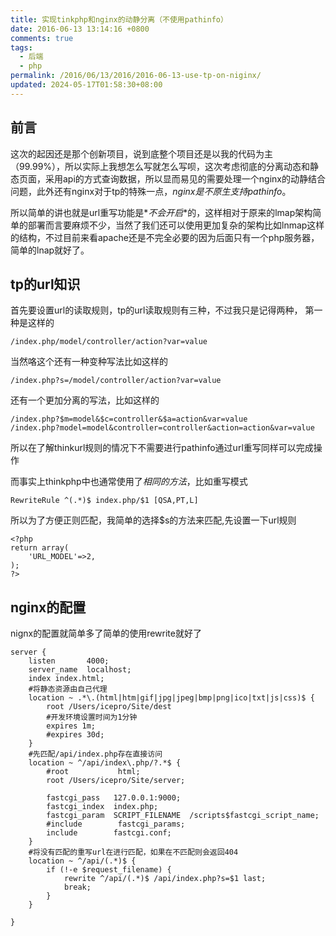 ```yaml
---
title: 实现tinkphp和nginx的动静分离（不使用pathinfo）
date: 2016-06-13 13:14:16 +0800
comments: true
tags:
  - 后端
  - php
permalink: /2016/06/13/2016/2016-06-13-use-tp-on-niginx/
updated: 2024-05-17T01:58:30+08:00
---
```


## 前言 

这次的起因还是那个创新项目，说到底整个项目还是以我的代码为主（99.99%），所以实际上我想怎么写就怎么写呗，这次考虑彻底的分离动态和静态页面，采用api的方式查询数据，所以显而易见的需要处理一个nginx的动静结合问题，此外还有nginx对于tp的特殊一点，*nginx是不原生支持pathinfo*。

所以简单的讲也就是url重写功能是*_不会开启_*的，这样相对于原来的lmap架构简单的部署而言要麻烦不少，当然了我们还可以使用更加复杂的架构比如lnmap这样的结构，不过目前来看apache还是不完全必要的因为后面只有一个php服务器，简单的lnap就好了。

## tp的url知识

首先要设置url的读取规则，tp的url读取规则有三种，不过我只是记得两种，
第一种是这样的

```
/index.php/model/controller/action?var=value
```

当然咯这个还有一种变种写法比如这样的

```
/index.php?s=/model/controller/action?var=value
```

还有一个更加分离的写法，比如这样的

```
/index.php?$m=model&$c=controller&$a=action&var=value
/index.php?model=model&controller=controller&action=action&var=value
```

所以在了解thinkurl规则的情况下不需要进行pathinfo通过url重写同样可以完成操作

而事实上thinkphp中也通常使用了*相同的方法*，比如重写模式

```
RewriteRule ^(.*)$ index.php/$1 [QSA,PT,L]
```

所以为了方便正则匹配，我简单的选择$s的方法来匹配,先设置一下url规则

```
<?php
return array(
	'URL_MODEL'=>2, 
); 
?>
```

## nginx的配置

nignx的配置就简单多了简单的使用rewrite就好了

```nginx
server {
	listen       4000;
	server_name  localhost;
	index index.html;
	#将静态资源由自己代理
	location ~ .*\.(html|htm|gif|jpg|jpeg|bmp|png|ico|txt|js|css)$ {
		root /Users/icepro/Site/dest
		#开发环境设置时间为1分钟
		expires 1m;
		#expires 30d;
	}
	#先匹配/api/index.php存在直接访问
    location ~ ^/api/index\.php/?.*$ {
        #root           html;
        root /Users/icepro/Site/server;
        
        fastcgi_pass   127.0.0.1:9000;
        fastcgi_index  index.php;
        fastcgi_param  SCRIPT_FILENAME  /scripts$fastcgi_script_name;
        #include        fastcgi_params;
        include        fastcgi.conf;
    }
    #将没有匹配的重写url在进行匹配，如果在不匹配则会返回404
    location ~ ^/api/(.*)$ {
        if (!-e $request_filename) {
            rewrite ^/api/(.*)$ /api/index.php?s=$1 last;
            break;
        }
    }

}
```
